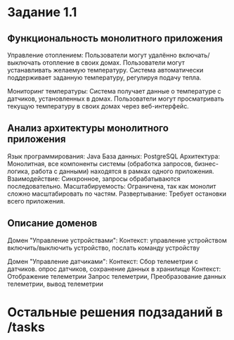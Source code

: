 # Задание 1.1

## Функциональность монолитного приложения

Управление отоплением:
Пользователи могут удалённо включать/выключать отопление в своих домах.
Пользователи могут устанавливать желаемую температуру.
Система автоматически поддерживает заданную температуру, регулируя подачу тепла.

Мониторинг температуры:
Система получает данные о температуре с датчиков, установленных в домах.
Пользователи могут просматривать текущую температуру в своих домах через веб-интерфейс.

## Анализ архитектуры монолитного приложения

Язык программирования: Java
База данных: PostgreSQL
Архитектура: Монолитная, все компоненты системы (обработка запросов, бизнес-логика, работа с данными) находятся в рамках одного приложения.
Взаимодействие: Синхронное, запросы обрабатываются последовательно.
Масштабируемость: Ограничена, так как монолит сложно масштабировать по частям.
Развертывание: Требует остановки всего приложения.

## Описание доменов

Домен "Управление устройствами":
Контекст: управление устройством
включить/выключить устройство, послать команду устройству

Домен "Управление датчиками":
Контекст: Сбор телеметрии с датчиков.
опрос датчиков, сохранение данных в хранилище
Контекст: Отображение телеметрии
Запрос телеметрии, Преобразование данных телеметрии, вывод телеметрии

# Остальные решения подзаданий в /tasks
